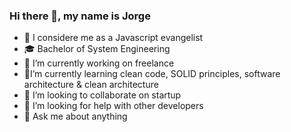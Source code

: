### Hi there 👋, my name is Jorge
- 🕌 I considere me as a Javascript evangelist
- 🎓 Bachelor of System Engineering
- 🔭 I’m currently working on freelance
- 🌱I’m currently learning clean code, SOLID principles, software architecture & clean architecture
- 👯 I’m looking to collaborate on startup
- 🤔 I’m looking for help with other developers
- 💬 Ask me about anything
<!--
**jorge-llanque/jorge-llanque** is a ✨ _special_ ✨ repository because its `README.md` (this file) appears on your GitHub profile.

Here are some ideas to get you started:

- 🕌 I considere me as a Javascript evangelist
- 🎓 Bachelor of System Engineering
- 🔭 I’m currently working on freelance
- 🌱 I’m currently learning AWS
- 👯 I’m looking to collaborate on startup
- 🤔 I’m looking for help with other developers
- 💬 Ask me about anything
-->
